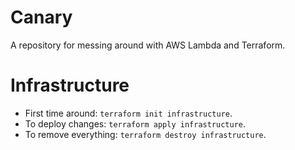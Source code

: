 # Canary
A repository for messing around with AWS Lambda and Terraform.

# Infrastructure
- First time around: `terraform init infrastructure`.
- To deploy changes: `terraform apply infrastructure`.
- To remove everything: `terraform destroy infrastructure`.
